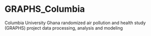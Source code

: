 # GRAPHS_Columbia
Columbia University Ghana randomized air pollution and health study (GRAPHS) project data processing, analysis and modeling
